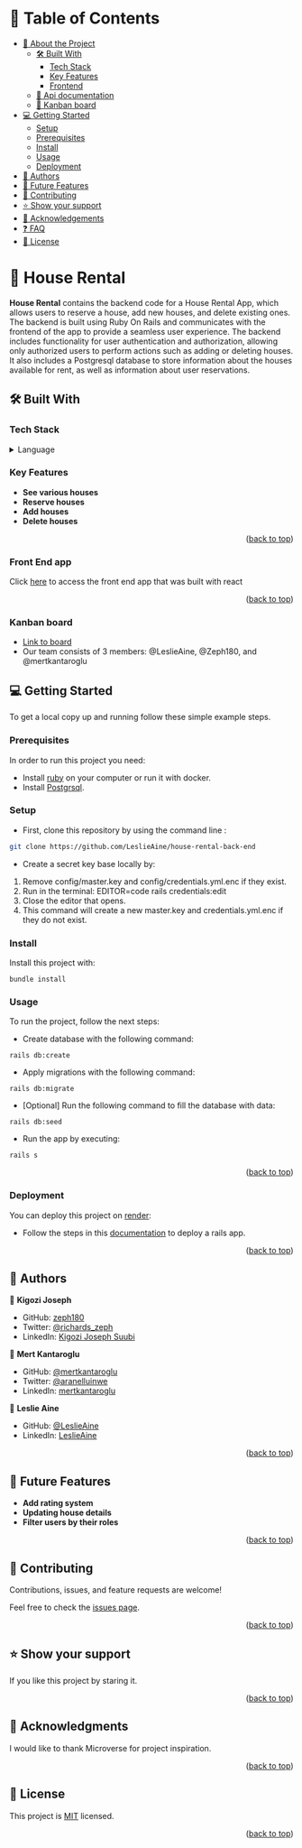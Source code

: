 <a name="readme-top"></a>

<!-- TABLE OF CONTENTS -->

# 📗 Table of Contents

- [📖 About the Project](#about-project)
  - [🛠 Built With](#built-with)
    - [Tech Stack](#tech-stack)
    - [Key Features](#key-features)
    - [Frontend](#frontend)
  - [🚀 Api documentation](#api-documentation)
  - [🚀 Kanban board](#kanban)
- [💻 Getting Started](#getting-started)
  - [Setup](#setup)
  - [Prerequisites](#prerequisites)
  - [Install](#install)
  - [Usage](#usage)
  - [Deployment](#deployment)
- [👥 Authors](#authors)
- [🔭 Future Features](#future-features)
- [🤝 Contributing](#contributing)
- [⭐️ Show your support](#support)
- [🙏 Acknowledgements](#acknowledgements)
- [❓ FAQ](#faq)
- [📝 License](#license)

<!-- PROJECT DESCRIPTION -->

# 📖 House Rental <a name="about-project"></a>

**House Rental** contains the backend code for a House Rental App, which allows users to reserve a house, add new houses, and delete existing ones. The backend is built using Ruby On Rails and communicates with the frontend of the app to provide a seamless user experience. The backend includes functionality for user authentication and authorization, allowing only authorized users to perform actions such as adding or deleting houses. It also includes a Postgresql database to store information about the houses available for rent, as well as information about user reservations.

## 🛠 Built With <a name="built-with"></a>

### Tech Stack <a name="tech-stack"></a>

<details>
  <summary>Language</summary>
  <ul>
    <li><a href="https://rubyonrails.org/">Rails</a></li>
    <li><a href="https://www.postgresql.org/">Postgresql</a></li>
  </ul>
</details>

<!-- Features -->

### Key Features <a name="key-features"></a>

- **See various houses**
- **Reserve houses**
- **Add houses**
- **Delete houses**

<p align="right">(<a href="#readme-top">back to top</a>)</p>

### Front End app <a name="frontend"></a>

Click [here](https://github.com/LeslieAine/house-rental-front-end) to access the front end app that was built with react

<!-- ### API Documentation <a name="api-documentation"></a>

- Check [swagger documentation]() -->

<p align="right">(<a href="#readme-top">back to top</a>)</p>

### Kanban board <a name="kanban"></a>

- [Link to board](https://github.com/users/LeslieAine/projects/3/views/1)
- Our team consists of 3 members: @LeslieAine, @Zeph180, and @mertkantaroglu

<!-- GETTING STARTED -->

## 💻 Getting Started <a name="getting-started"></a>

To get a local copy up and running follow these simple example steps.

### Prerequisites <a name="prerequisites"></a>

In order to run this project you need:

- Install [ruby](https://www.ruby-lang.org/en/) on your computer or run it with docker.
- Install [Postgrsql](https://www.postgresql.org/).

### Setup <a name="setup"></a>

- First, clone this repository by using the command line :

```sh
git clone https://github.com/LeslieAine/house-rental-back-end
```

- Create a secret key base locally by:

1. Remove config/master.key and config/credentials.yml.enc if they exist.
2. Run in the terminal: EDITOR=code rails credentials:edit 
3. Close the editor that opens.
4. This command will create a new master.key and credentials.yml.enc if they do not exist.

### Install <a name="install"></a>

Install this project with:

```shell
bundle install
```

### Usage <a name="usage"></a>

To run the project, follow the next steps:

- Create database with the following command:

```shell
rails db:create
```

- Apply migrations with the following command:

```shell
rails db:migrate
```

- [Optional] Run the following command to fill the database with data:

```shell
rails db:seed
```

- Run the app by executing:

```shell
rails s 
```

<p align="right">(<a href="#readme-top">back to top</a>)</p>

### Deployment <a name="deployment"></a>

You can deploy this project on [render](https://render.com/):

- Follow the steps in this [documentation](https://render.com/docs/deploy-rails) to deploy a rails app.

<p align="right">(<a href="#readme-top">back to top</a>)</p>

<!-- AUTHORS -->

## 👥 Authors <a name="authors"></a>

👤 **Kigozi Joseph**

- GitHub: [zeph180](https://github.comzeph180)
- Twitter: [@richards_zeph](https://twitter.com/richards_zeph)
- LinkedIn: [Kigozi Joseph Suubi](https://linkedin.com/in/kigozi-joseph-suubi)

👤 **Mert Kantaroglu**

- GitHub: [@mertkantaroglu](https://github.com/mertkantaroglu/)
- Twitter: [@aranelluinwe](https://twitter.com/aranelluinwe)
- LinkedIn: [mertkantaroglu](https://www.linkedin.com/in/mert-kantaroglu/)

👤 **Leslie Aine**

- GitHub: [@LeslieAine](https://github.com/LeslieAine)
- LinkedIn: [LeslieAine](https://linkedin.com/in/LeslieAine)

<p align="right">(<a href="#readme-top">back to top</a>)</p>

<!-- FUTURE FEATURES -->

## 🔭 Future Features <a name="future-features"></a>

- **Add rating system**
- **Updating house details**
- **Filter users by their roles**

<p align="right">(<a href="#readme-top">back to top</a>)</p>

<!-- CONTRIBUTING -->

## 🤝 Contributing <a name="contributing"></a>

Contributions, issues, and feature requests are welcome!

Feel free to check the [issues page](https://github.com/LeslieAine/house-rental-back-end/issues).

<p align="right">(<a href="#readme-top">back to top</a>)</p>

<!-- SUPPORT -->

## ⭐️ Show your support <a name="support"></a>

If you like this project by staring it.

<p align="right">(<a href="#readme-top">back to top</a>)</p>

<!-- ACKNOWLEDGEMENTS -->

## 🙏 Acknowledgments <a name="acknowledgements"></a>

I would like to thank Microverse for project inspiration.

<p align="right">(<a href="#readme-top">back to top</a>)</p>

<!-- LICENSE -->

## 📝 License <a name="license"></a>

This project is [MIT](./LICENSE) licensed.

<p align="right">(<a href="#readme-top">back to top</a>)</p>